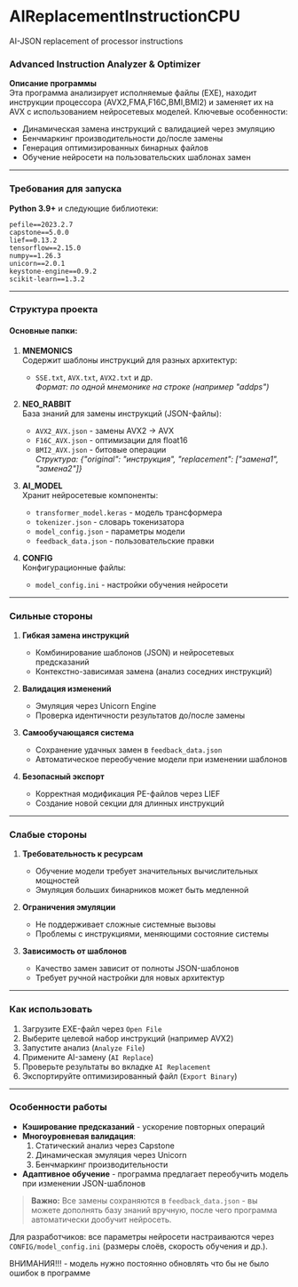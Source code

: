 # AIReplacementInstructionCPU
AI-JSON replacement of processor instructions
### Advanced Instruction Analyzer & Optimizer

**Описание программы**  
Эта программа анализирует исполняемые файлы (EXE), находит  инструкции процессора (AVX2,FMA,F16C,BMI,BMI2) и заменяет их на AVX с использованием нейросетевых моделей. Ключевые особенности:
- Динамическая замена инструкций с валидацией через эмуляцию
- Бенчмаркинг производительности до/после замены
- Генерация оптимизированных бинарных файлов
- Обучение нейросети на пользовательских шаблонах замен

---

### Требования для запуска
**Python 3.9+** и следующие библиотеки:
```
pefile==2023.2.7
capstone==5.0.0
lief==0.13.2
tensorflow==2.15.0
numpy==1.26.3
unicorn==2.0.1
keystone-engine==0.9.2
scikit-learn==1.3.2
```

---

### Структура проекта
#### Основные папки:
1. **MNEMONICS**  
   Содержит шаблоны инструкций для разных архитектур:
   - `SSE.txt`, `AVX.txt`, `AVX2.txt` и др.  
   *Формат: по одной мнемонике на строке (например "addps")*

2. **NEO_RABBIT**  
   База знаний для замены инструкций (JSON-файлы):
   - `AVX2_AVX.json` - замены AVX2 → AVX
   - `F16C_AVX.json` - оптимизации для float16
   - `BMI2_AVX.json` - битовые операции  
   *Структура: {"original": "инструкция", "replacement": ["замена1", "замена2"]}*

3. **AI_MODEL**  
   Хранит нейросетевые компоненты:
   - `transformer_model.keras` - модель трансформера
   - `tokenizer.json` - словарь токенизатора
   - `model_config.json` - параметры модели
   - `feedback_data.json` - пользовательские правки

4. **CONFIG**  
   Конфигурационные файлы:
   - `model_config.ini` - настройки обучения нейросети

---

### Сильные стороны
1. **Гибкая замена инструкций**  
   - Комбинирование шаблонов (JSON) и нейросетевых предсказаний
   - Контекстно-зависимая замена (анализ соседних инструкций)

2. **Валидация изменений**  
   - Эмуляция через Unicorn Engine
   - Проверка идентичности результатов до/после замены

3. **Самообучающаяся система**  
   - Сохранение удачных замен в `feedback_data.json`
   - Автоматическое переобучение модели при изменении шаблонов

4. **Безопасный экспорт**  
   - Корректная модификация PE-файлов через LIEF
   - Создание новой секции для длинных инструкций

---

### Слабые стороны
1. **Требовательность к ресурсам**  
   - Обучение модели требует значительных вычислительных мощностей
   - Эмуляция больших бинарников может быть медленной

2. **Ограничения эмуляции**  
   - Не поддерживает сложные системные вызовы
   - Проблемы с инструкциями, меняющими состояние системы

3. **Зависимость от шаблонов**  
   - Качество замен зависит от полноты JSON-шаблонов
   - Требует ручной настройки для новых архитектур

---

### Как использовать
1. Загрузите EXE-файл через `Open File`
2. Выберите целевой набор инструкций (например AVX2)
3. Запустите анализ (`Analyze File`)
4. Примените AI-замену (`AI Replace`)
5. Проверьте результаты во вкладке `AI Replacement`
6. Экспортируйте оптимизированный файл (`Export Binary`)

---

### Особенности работы
- **Кэширование предсказаний** - ускорение повторных операций
- **Многоуровневая валидация**:
  1. Статический анализ через Capstone
  2. Динамическая эмуляция через Unicorn
  3. Бенчмаркинг производительности
- **Адаптивное обучение** - программа предлагает переобучить модель при изменении JSON-шаблонов

> **Важно:** Все замены сохраняются в `feedback_data.json` - вы можете дополнять базу знаний вручную, после чего программа автоматически дообучит нейросеть.

Для разработчиков: все параметры нейросети настраиваются через `CONFIG/model_config.ini` (размеры слоёв, скорость обучения и др.).

ВНИМАНИЯ!!! - модель нужно постоянно обновлять что бы не было ошибок в программе
